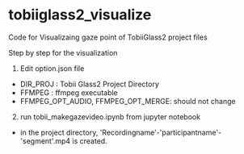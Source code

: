 # tobiiglass2_visualize
Code for Visualizaing gaze point of TobiiGlass2 project files 

Step by step for the visualization
1. Edit option.json file
  - DIR_PROJ : Tobii Glass2 Project Directory
  - FFMPEG : ffmpeg executable
  - FFMPEG_OPT_AUDIO, FFMPEG_OPT_MERGE: should not change
2. run tobii_makegazevideo.ipynb from jupyter notebook
  - in the project directory, 'Recordingname'-'participantname'-'segment'.mp4 is created.

